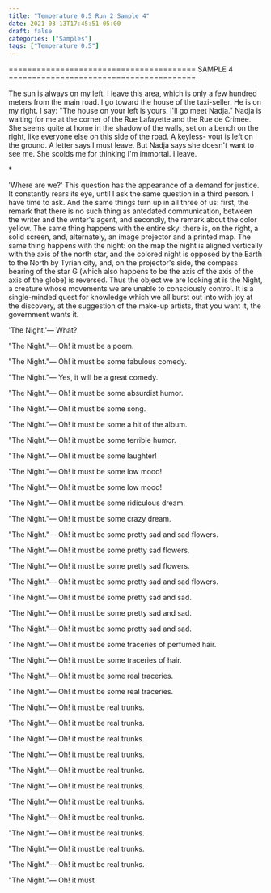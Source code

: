 ```yaml
---
title: "Temperature 0.5 Run 2 Sample 4"
date: 2021-03-13T17:45:51-05:00
draft: false
categories: ["Samples"]
tags: ["Temperature 0.5"]
---
```


======================================== SAMPLE 4 ========================================


The sun is always on my left. I leave this area, which is only a few hundred meters from the main road. I go toward the house of the taxi-seller. He is on my right. I say:
"The house on your left is yours. I'll go meet Nadja."
Nadja is waiting for me at the corner of the Rue Lafayette and the Rue de Crimée. She seems quite at home in the shadow of the walls, set on a bench on the right, like everyone else on this side of the road. A keyless- vout is left on the ground. A letter says I must leave. But Nadja says she doesn't want to see me. She scolds me for thinking I'm immortal. 
I leave. 

\*

'Where are we?'
This question has the appearance of a demand for justice. It constantly rears its eye, until I ask the same question in a third person. I have time to ask. And the same things turn up in all three of us: first, the remark that there is no such thing as antedated communication, between the writer and the writer's agent, and secondly, the remark about the color yellow. 
The same thing happens with the entire sky: there is, on the right, a solid screen, and, alternately, an image projector and a printed map. The same thing happens with the night: on the map the night is aligned vertically with the axis of the north star, and the colored night is opposed by the Earth to the North by Tyrian city, and, on the projector's side, the compass bearing of the star G (which also happens to be the axis of the axis of the axis of the globe) is reversed. 
Thus the object we are looking at is the Night, a creature whose movements we are unable to consciously control. It is a single-minded quest for knowledge which we all burst out into with joy at the discovery, at the suggestion of the make-up artists, that you want it, the government wants it. 

'The Night.'— What? 


"The Night."— Oh! it must be a poem. 

"The Night."— Oh! it must be some fabulous comedy. 

"The Night."— Yes, it will be a great comedy. 

"The Night."— Oh! it must be some absurdist humor. 


"The Night."— Oh! it must be some song. 

"The Night."— Oh! it must be some a hit of the album. 

"The Night."— Oh! it must be some terrible humor. 

"The Night."— Oh! it must be some laughter! 

"The Night."— Oh! it must be some low mood! 

"The Night."— Oh! it must be some low mood! 

"The Night."— Oh! it must be some ridiculous dream. 

"The Night."— Oh! it must be some crazy dream. 

"The Night."— Oh! it must be some pretty sad and sad flowers. 

"The Night."— Oh! it must be some pretty sad flowers. 

"The Night."— Oh! it must be some pretty sad flowers. 

"The Night."— Oh! it must be some pretty sad and sad flowers. 

"The Night."— Oh! it must be some pretty sad and sad. 

"The Night."— Oh! it must be some pretty sad and sad. 

"The Night."— Oh! it must be some pretty sad and sad. 

"The Night."— Oh! it must be some traceries of perfumed hair. 

"The Night."— Oh! it must be some traceries of hair. 

"The Night."— Oh! it must be some real traceries. 

"The Night."— Oh! it must be some real traceries. 

"The Night."— Oh! it must be real trunks. 

"The Night."— Oh! it must be real trunks. 

"The Night."— Oh! it must be real trunks. 

"The Night."— Oh! it must be real trunks. 

"The Night."— Oh! it must be real trunks. 

"The Night."— Oh! it must be real trunks. 

"The Night."— Oh! it must be real trunks. 

"The Night."— Oh! it must be real trunks. 

"The Night."— Oh! it must be real trunks. 

"The Night."— Oh! it must be real trunks. 

"The Night."— Oh! it must be real trunks. 

"The Night."— Oh! it must
